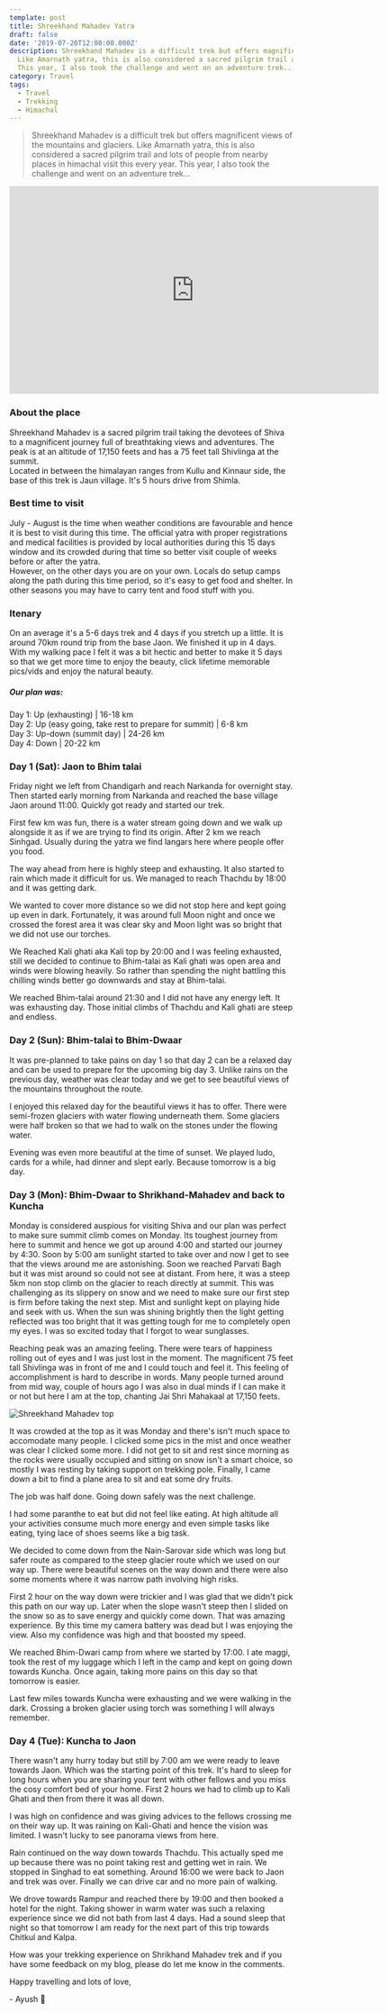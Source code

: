 ```yaml
---
template: post
title: Shreekhand Mahadev Yatra
draft: false
date: '2019-07-20T12:00:00.000Z'
description: Shreekhand Mahadev is a difficult trek but offers magnificent views of the mountains and glaciers.
  Like Amarnath yatra, this is also considered a sacred pilgrim trail and lots of people from nearby places in himachal visit this every year.
  This year, I also took the challenge and went on an adventure trek...
category: Travel
tags:
  - Travel
  - Trekking
  - Himachal
---
```


> Shreekhand Mahadev is a difficult trek but offers magnificent views of the mountains and glaciers. Like Amarnath yatra, this is also considered a sacred pilgrim trail and lots of people from nearby places in himachal visit this every year. This year, I also took the challenge and went on an adventure trek...

<iframe width="656" height="369" src="https://www.youtube.com/embed/-EJ18fNyAtE" frameborder="0" allow="accelerometer; autoplay; encrypted-media; gyroscope; picture-in-picture" allowfullscreen></iframe>

### About the place

Shreekhand Mahadev is a sacred pilgrim trail taking the devotees of Shiva to a magnificent journey full of breathtaking views and adventures.
The peak is at an altitude of 17,150 feets and has a 75 feet tall Shivlinga at the summit.  
Located in between the himalayan ranges from Kullu and Kinnaur side, the base of this trek is Jaun village. It's 5 hours drive from Shimla.

### Best time to visit

July - August is the time when weather conditions are favourable and hence it is best to visit during this time. The official yatra with proper registrations and medical facilities is provided by local authorities during this 15 days window and its crowded during that time so better visit couple of weeks before or after the yatra.  
However, on the other days you are on your own. Locals do setup camps along the path during this time period, so it's easy to get food and shelter. In other seasons you may have to carry tent and food stuff with you.

### Itenary

On an average it's a 5-6 days trek and 4 days if you stretch up a little. It is around 70km round trip from the base Jaon.
We finished it up in 4 days. With my walking pace I felt it was a bit hectic and better to make it 5 days so that we get more time to enjoy the beauty, click lifetime memorable pics/vids and enjoy the natural beauty.

##### Our plan was:

Day 1: Up (exhausting) | 16-18 km  
Day 2: Up (easy going, take rest to prepare for summit) | 6-8 km  
Day 3: Up-down (summit day) | 24-26 km  
Day 4: Down | 20-22 km

### Day 1 (Sat): Jaon to Bhim talai

Friday night we left from Chandigarh and reach Narkanda for overnight stay.
Then started early morning from Narkanda and reached the base village Jaon around 11:00. Quickly got ready and started our trek.

First few km was fun, there is a water stream going down and we walk up alongside it as if we are trying to find its origin.
After 2 km we reach Sinhgad. Usually during the yatra we find langars here where people offer you food.

The way ahead from here is highly steep and exhausting. It also started to rain which made it difficult for us. We managed to reach Thachdu by 18:00 and it was getting dark.

We wanted to cover more distance so we did not stop here and kept going up even in dark. Fortunately, it was around full Moon night and once we crossed the forest area it was clear sky and Moon light was so bright that we did not use our torches.

We Reached Kali ghati aka Kali top by 20:00 and I was feeling exhausted, still we decided to continue to Bhim-talai as Kali ghati was open area and winds were blowing heavily. So rather than spending the night battling this chilling winds better go downwards and stay at Bhim-talai.

We reached Bhim-talai around 21:30 and I did not have any energy left. It was exhausting day. Those initial climbs of Thachdu and Kali ghati are steep and endless.

### Day 2 (Sun): Bhim-talai to Bhim-Dwaar

It was pre-planned to take pains on day 1 so that day 2 can be a relaxed day and can be used to prepare for the upcoming big day 3.
Unlike rains on the previous day, weather was clear today and we get to see beautiful views of the mountains throughout the route.

I enjoyed this relaxed day for the beautiful views it has to offer. There were semi-frozen glaciers with water flowing underneath them. Some glaciers were half broken so that we had to walk on the stones under the flowing water.

Evening was even more beautiful at the time of sunset. We played ludo, cards for a while, had dinner and slept early. Because tomorrow is a big day.

### Day 3 (Mon): Bhim-Dwaar to Shrikhand-Mahadev and back to Kuncha

Monday is considered auspious for visiting Shiva and our plan was perfect to make sure summit climb comes on Monday. Its toughest journey from here to summit and hence we got up around 4:00 and started our journey by 4:30. Soon by 5:00 am sunlight started to take over and now I get to see that the views around me are astonishing. Soon we reached Parvati Bagh but it was mist around so could not see at distant. From here, it was a steep 5km non stop climb on the glacier to reach directly at summit. This was challenging as its slippery on snow and we need to make sure our first step is firm before taking the next step. Mist and sunlight kept on playing hide and seek with us. When the sun was shining brightly then the light getting reflected was too bright that it was getting tough for me to completely open my eyes. I was so excited today that I forgot to wear sunglasses.

Reaching peak was an amazing feeling. There were tears of happiness rolling out of eyes and I was just lost in the moment. The magnificent 75 feet tall Shivlinga was in front of me and I could touch and feel it. This feeling of accomplishment is hard to describe in words. Many people turned around from mid way, couple of hours ago I was also in dual minds if I can make it or not but here I am at the top, chanting Jai Shri Mahakaal at 17,150 feets.

![Shreekhand Mahadev top](/media/shreekhand-mahadev-1.jpg 'Shreekhand Mahadev top')

It was crowded at the top as it was Monday and there's isn't much space to accomodate many people. I clicked some pics in the mist and once weather was clear I clicked some more.
I did not get to sit and rest since morning as the rocks were usually occupied and sitting on snow isn't a smart choice, so mostly I was resting by taking support on trekking pole. Finally, I came down a bit to find a plane area to sit and eat some dry fruits.

The job was half done. Going down safely was the next challenge.

I had some paranthe to eat but did not feel like eating. At high altitude all your activities consume much more energy and even simple tasks like eating, tying lace of shoes seems like a big task.

We decided to come down from the Nain-Sarovar side which was long but safer route as compared to the steep glacier route which we used on our way up.
There were beautiful scenes on the way down and there were also some moments where it was narrow path involving high risks.

First 2 hour on the way down were trickier and I was glad that we didn't pick this path on our way up. Later when the slope wasn't steep then I slided on the snow so as to save energy and quickly come down. That was amazing experience. By this time my camera battery was dead but I was enjoying the view. Also my confidence was high and that boosted my speed.

We reached Bhim-Dwari camp from where we started by 17:00. I ate maggi, took the rest of my luggage which I left in the camp and kept on going down towards Kuncha. Once again, taking more pains on this day so that tomorrow is easier.

Last few miles towards Kuncha were exhausting and we were walking in the dark. Crossing a broken glacier using torch was something I will always remember.

### Day 4 (Tue): Kuncha to Jaon

There wasn't any hurry today but still by 7:00 am we were ready to leave towards Jaon. Which was the starting point of this trek. It's hard to sleep for long hours when you are sharing your tent with other fellows and you miss the cosy comfort bed of your home.
First 2 hours we had to climb up to Kali Ghati and then from there it was all down.

I was high on confidence and was giving advices to the fellows crossing me on their way up. It was raining on Kali-Ghati and hence the vision was limited. I wasn't lucky to see panorama views from here.

Rain continued on the way down towards Thachdu. This actually sped me up because there was no point taking rest and getting wet in rain.
We stopped in Singhad to eat something.
Around 16:00 we were back to Jaon and trek was over. Finally we can drive car and no more pain of walking.

We drove towards Rampur and reached there by 19:00 and then booked a hotel for the night. Taking shower in warm water was such a relaxing experience since we did not bath from last 4 days. Had a sound sleep that night so that tomorrow I am ready for the next part of this trip towards Chitkul and Kalpa.

How was your trekking experience on Shrikhand Mahadev trek and if you have some feedback on my blog, please do let me know in the comments.

Happy travelling and lots of love,

\- Ayush 🙂
